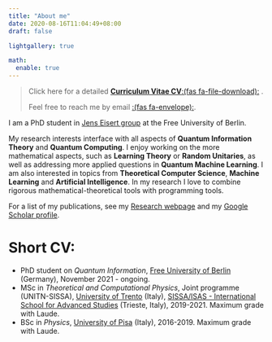 ```yaml
---
title: "About me"
date: 2020-08-16T11:04:49+08:00
draft: false

lightgallery: true

math:
  enable: true
---
```

 
>
> Click here for a detailed [**Curriculum Vitae CV**:(fas fa-file-download):](/documents/CV_AntonioAnnaMele.pdf) .
>
>  Feel free to reach me by email [:(fas fa-envelope):](mailto:antoniomele.p@gmail.com).


I am a PhD student in [Jens Eisert group](https://www.physik.fu-berlin.de/en/einrichtungen/ag/ag-eisert/index.html) at the Free University of Berlin.

My research interests interface with all aspects of **Quantum Information Theory** and **Quantum Computing**.
I enjoy working on the more mathematical aspects, such as **Learning Theory** or **Random Unitaries**, as well as addressing more applied questions in **Quantum Machine Learning**.
I am also interested in topics from **Theoretical Computer Science**, **Machine Learning** and **Artificial Intelligence**.
In my research I love to combine rigorous mathematical-theoretical tools with programming tools. 

For a list of my publications, see my [Research webpage](/research) and my [Google Scholar profile](https://scholar.google.com/citations?user=_kWrHQwAAAAJ&hl=en&oi=sra). 

# Short CV:  
* PhD student on _Quantum Information_, [Free University of Berlin](https://www.physik.fu-berlin.de/en/einrichtungen/ag/ag-eisert/index.html) (Germany), November 2021 - ongoing.
* MSc in _Theoretical and Computational Physics_, Joint programme (UNITN-SISSA), [University of Trento](https://www.unitn.it/en) (Italy), [SISSA/ISAS - International School for Advanced Studies](https://www.sissa.it/) (Trieste, Italy), 2019-2021. Maximum grade with Laude.
* BSc in _Physics_, [University of Pisa](https://www.unipi.it/index.php/english) (Italy), 2016-2019. Maximum grade with Laude.

 
 
